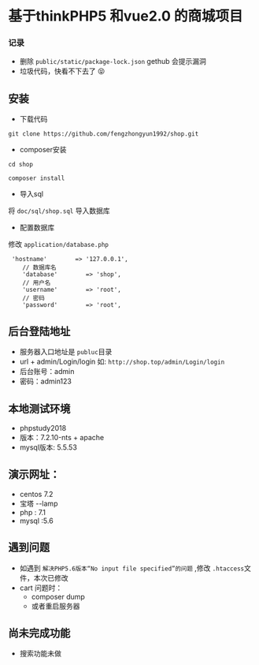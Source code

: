 # 基于thinkPHP5 和vue2.0 的商城项目  

### 记录
* 删除 `public/static/package-lock.json` gethub 会提示漏洞
* 垃圾代码，快看不下去了 😝

## 安装
* 下载代码  
```
git clone https://github.com/fengzhongyun1992/shop.git
```

* composer安装
```
cd shop

composer install
```

* 导入sql 

将 `doc/sql/shop.sql` 导入数据库 

* 配置数据库

修改 `application/database.php`

```
 'hostname'        => '127.0.0.1',
    // 数据库名
    'database'        => 'shop',
    // 用户名
    'username'        => 'root',
    // 密码
    'password'        => 'root',

```

## 后台登陆地址 
* 服务器入口地址是 `publuc`目录
* url + admin/Login/login 如: `http://shop.top/admin/Login/login`
* 后台账号：admin 
* 密码：admin123

## 本地测试环境

* phpstudy2018 
* 版本：7.2.10-nts + apache
* mysql版本: 5.5.53

## 演示网址：
* centos 7.2
* 宝塔 --lamp
* php : 7.1
* mysql :5.6

## 遇到问题  
* 如遇到 `解决PHP5.6版本“No input file specified”的问题` ,修改 `.htaccess`文件，本次已修改
* cart 问题时：
    * composer dump
    * 或者重启服务器

## 尚未完成功能
* 搜索功能未做
